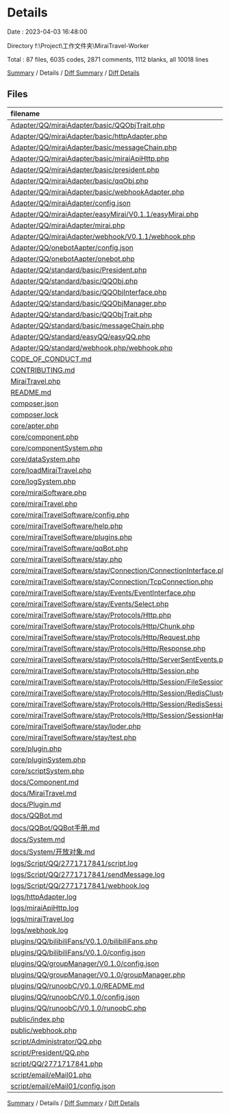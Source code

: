 # Details

Date : 2023-04-03 16:48:00

Directory f:\\Project\\工作文件夹\\MiraiTravel-Worker

Total : 87 files,  6035 codes, 2871 comments, 1112 blanks, all 10018 lines

[Summary](results.md) / Details / [Diff Summary](diff.md) / [Diff Details](diff-details.md)

## Files
| filename | language | code | comment | blank | total |
| :--- | :--- | ---: | ---: | ---: | ---: |
| [Adapter/QQ/miraiAdapter/basic/QQObjTrait.php](/Adapter/QQ/miraiAdapter/basic/QQObjTrait.php) | PHP | 392 | 146 | 41 | 579 |
| [Adapter/QQ/miraiAdapter/basic/httpAdapter.php](/Adapter/QQ/miraiAdapter/basic/httpAdapter.php) | PHP | 94 | 10 | 12 | 116 |
| [Adapter/QQ/miraiAdapter/basic/messageChain.php](/Adapter/QQ/miraiAdapter/basic/messageChain.php) | PHP | 135 | 56 | 23 | 214 |
| [Adapter/QQ/miraiAdapter/basic/miraiApiHttp.php](/Adapter/QQ/miraiAdapter/basic/miraiApiHttp.php) | PHP | 286 | 172 | 52 | 510 |
| [Adapter/QQ/miraiAdapter/basic/president.php](/Adapter/QQ/miraiAdapter/basic/president.php) | PHP | 19 | 8 | 6 | 33 |
| [Adapter/QQ/miraiAdapter/basic/qqObj.php](/Adapter/QQ/miraiAdapter/basic/qqObj.php) | PHP | 8 | 3 | 3 | 14 |
| [Adapter/QQ/miraiAdapter/basic/webhookAdapter.php](/Adapter/QQ/miraiAdapter/basic/webhookAdapter.php) | PHP | 32 | 17 | 9 | 58 |
| [Adapter/QQ/miraiAdapter/config.json](/Adapter/QQ/miraiAdapter/config.json) | JSON | 6 | 0 | 0 | 6 |
| [Adapter/QQ/miraiAdapter/easyMirai/V0.1.1/easyMirai.php](/Adapter/QQ/miraiAdapter/easyMirai/V0.1.1/easyMirai.php) | PHP | 34 | 11 | 5 | 50 |
| [Adapter/QQ/miraiAdapter/mirai.php](/Adapter/QQ/miraiAdapter/mirai.php) | PHP | 1 | 0 | 5 | 6 |
| [Adapter/QQ/miraiAdapter/webhook/V0.1.1/webhook.php](/Adapter/QQ/miraiAdapter/webhook/V0.1.1/webhook.php) | PHP | 48 | 19 | 6 | 73 |
| [Adapter/QQ/onebotAapter/config.json](/Adapter/QQ/onebotAapter/config.json) | JSON | 0 | 0 | 1 | 1 |
| [Adapter/QQ/onebotAapter/onebot.php](/Adapter/QQ/onebotAapter/onebot.php) | PHP | 0 | 0 | 1 | 1 |
| [Adapter/QQ/standard/basic/President.php](/Adapter/QQ/standard/basic/President.php) | PHP | 22 | 19 | 10 | 51 |
| [Adapter/QQ/standard/basic/QQObj.php](/Adapter/QQ/standard/basic/QQObj.php) | PHP | 6 | 0 | 3 | 9 |
| [Adapter/QQ/standard/basic/QQObjInterface.php](/Adapter/QQ/standard/basic/QQObjInterface.php) | PHP | 47 | 193 | 39 | 279 |
| [Adapter/QQ/standard/basic/QQObjManager.php](/Adapter/QQ/standard/basic/QQObjManager.php) | PHP | 54 | 14 | 9 | 77 |
| [Adapter/QQ/standard/basic/QQObjTrait.php](/Adapter/QQ/standard/basic/QQObjTrait.php) | PHP | 70 | 174 | 41 | 285 |
| [Adapter/QQ/standard/basic/messageChain.php](/Adapter/QQ/standard/basic/messageChain.php) | PHP | 21 | 56 | 16 | 93 |
| [Adapter/QQ/standard/easyQQ/easyQQ.php](/Adapter/QQ/standard/easyQQ/easyQQ.php) | PHP | 42 | 11 | 8 | 61 |
| [Adapter/QQ/standard/webhook.php/webhook.php](/Adapter/QQ/standard/webhook.php/webhook.php) | PHP | 35 | 11 | 8 | 54 |
| [CODE_OF_CONDUCT.md](/CODE_OF_CONDUCT.md) | Markdown | 93 | 0 | 36 | 129 |
| [CONTRIBUTING.md](/CONTRIBUTING.md) | Markdown | 3 | 0 | 3 | 6 |
| [MiraiTravel.php](/MiraiTravel.php) | PHP | 5 | 4 | 6 | 15 |
| [README.md](/README.md) | Markdown | 55 | 0 | 13 | 68 |
| [composer.json](/composer.json) | JSON | 6 | 0 | 1 | 7 |
| [composer.lock](/composer.lock) | JSON | 136 | 0 | 1 | 137 |
| [core/apter.php](/core/apter.php) | PHP | 1 | 0 | 6 | 7 |
| [core/component.php](/core/component.php) | PHP | 40 | 22 | 14 | 76 |
| [core/componentSystem.php](/core/componentSystem.php) | PHP | 40 | 9 | 11 | 60 |
| [core/dataSystem.php](/core/dataSystem.php) | PHP | 112 | 25 | 12 | 149 |
| [core/loadMiraiTravel.php](/core/loadMiraiTravel.php) | PHP | 11 | 3 | 4 | 18 |
| [core/logSystem.php](/core/logSystem.php) | PHP | 167 | 25 | 21 | 213 |
| [core/miraiSoftware.php](/core/miraiSoftware.php) | PHP | 9 | 0 | 2 | 11 |
| [core/miraiTravel.php](/core/miraiTravel.php) | PHP | 200 | 18 | 21 | 239 |
| [core/miraiTravelSoftware/config.php](/core/miraiTravelSoftware/config.php) | PHP | 121 | 3 | 11 | 135 |
| [core/miraiTravelSoftware/help.php](/core/miraiTravelSoftware/help.php) | PHP | 22 | 3 | 7 | 32 |
| [core/miraiTravelSoftware/plugins.php](/core/miraiTravelSoftware/plugins.php) | PHP | 55 | 3 | 8 | 66 |
| [core/miraiTravelSoftware/qqBot.php](/core/miraiTravelSoftware/qqBot.php) | PHP | 97 | 3 | 9 | 109 |
| [core/miraiTravelSoftware/stay.php](/core/miraiTravelSoftware/stay.php) | PHP | 129 | 10 | 27 | 166 |
| [core/miraiTravelSoftware/stay/Connection/ConnectionInterface.php](/core/miraiTravelSoftware/stay/Connection/ConnectionInterface.php) | PHP | 25 | 87 | 15 | 127 |
| [core/miraiTravelSoftware/stay/Connection/TcpConnection.php](/core/miraiTravelSoftware/stay/Connection/TcpConnection.php) | PHP | 449 | 410 | 84 | 943 |
| [core/miraiTravelSoftware/stay/Events/EventInterface.php](/core/miraiTravelSoftware/stay/Events/EventInterface.php) | PHP | 17 | 78 | 13 | 108 |
| [core/miraiTravelSoftware/stay/Events/Select.php](/core/miraiTravelSoftware/stay/Events/Select.php) | PHP | 216 | 108 | 33 | 357 |
| [core/miraiTravelSoftware/stay/Protocols/Http.php](/core/miraiTravelSoftware/stay/Protocols/Http.php) | PHP | 210 | 89 | 25 | 324 |
| [core/miraiTravelSoftware/stay/Protocols/Http/Chunk.php](/core/miraiTravelSoftware/stay/Protocols/Http/Chunk.php) | PHP | 14 | 30 | 4 | 48 |
| [core/miraiTravelSoftware/stay/Protocols/Http/Request.php](/core/miraiTravelSoftware/stay/Protocols/Http/Request.php) | PHP | 406 | 228 | 46 | 680 |
| [core/miraiTravelSoftware/stay/Protocols/Http/Response.php](/core/miraiTravelSoftware/stay/Protocols/Http/Response.php) | PHP | 244 | 176 | 39 | 459 |
| [core/miraiTravelSoftware/stay/Protocols/Http/ServerSentEvents.php](/core/miraiTravelSoftware/stay/Protocols/Http/ServerSentEvents.php) | PHP | 31 | 30 | 3 | 64 |
| [core/miraiTravelSoftware/stay/Protocols/Http/Session.php](/core/miraiTravelSoftware/stay/Protocols/Http/Session.php) | PHP | 180 | 216 | 46 | 442 |
| [core/miraiTravelSoftware/stay/Protocols/Http/Session/FileSessionHandler.php](/core/miraiTravelSoftware/stay/Protocols/Http/Session/FileSessionHandler.php) | PHP | 92 | 76 | 15 | 183 |
| [core/miraiTravelSoftware/stay/Protocols/Http/Session/RedisClusterSessionHandler.php](/core/miraiTravelSoftware/stay/Protocols/Http/Session/RedisClusterSessionHandler.php) | PHP | 26 | 15 | 6 | 47 |
| [core/miraiTravelSoftware/stay/Protocols/Http/Session/RedisSessionHandler.php](/core/miraiTravelSoftware/stay/Protocols/Http/Session/RedisSessionHandler.php) | PHP | 80 | 55 | 20 | 155 |
| [core/miraiTravelSoftware/stay/Protocols/Http/Session/SessionHandlerInterface.php](/core/miraiTravelSoftware/stay/Protocols/Http/Session/SessionHandlerInterface.php) | PHP | 12 | 93 | 11 | 116 |
| [core/miraiTravelSoftware/stay/loder.php](/core/miraiTravelSoftware/stay/loder.php) | PHP | 51 | 0 | 7 | 58 |
| [core/miraiTravelSoftware/stay/test.php](/core/miraiTravelSoftware/stay/test.php) | PHP | 66 | 0 | 12 | 78 |
| [core/plugin.php](/core/plugin.php) | PHP | 23 | 12 | 10 | 45 |
| [core/pluginSystem.php](/core/pluginSystem.php) | PHP | 87 | 35 | 25 | 147 |
| [core/scriptSystem.php](/core/scriptSystem.php) | PHP | 44 | 13 | 9 | 66 |
| [docs/Component.md](/docs/Component.md) | Markdown | 6 | 0 | 8 | 14 |
| [docs/MiraiTravel.md](/docs/MiraiTravel.md) | Markdown | 29 | 0 | 10 | 39 |
| [docs/Plugin.md](/docs/Plugin.md) | Markdown | 28 | 0 | 7 | 35 |
| [docs/QQBot.md](/docs/QQBot.md) | Markdown | 55 | 0 | 15 | 70 |
| [docs/QQBot/QQBot手册.md](/docs/QQBot/QQBot%E6%89%8B%E5%86%8C.md) | Markdown | 47 | 0 | 15 | 62 |
| [docs/System.md](/docs/System.md) | Markdown | 8 | 0 | 4 | 12 |
| [docs/System/开放对象.md](/docs/System/%E5%BC%80%E6%94%BE%E5%AF%B9%E8%B1%A1.md) | Markdown | 3 | 0 | 5 | 8 |
| [logs/Script/QQ/2771717841/script.log](/logs/Script/QQ/2771717841/script.log) | Log | 102 | 0 | 0 | 102 |
| [logs/Script/QQ/2771717841/sendMessage.log](/logs/Script/QQ/2771717841/sendMessage.log) | Log | 31 | 0 | 26 | 57 |
| [logs/Script/QQ/2771717841/webhook.log](/logs/Script/QQ/2771717841/webhook.log) | Log | 124 | 0 | 0 | 124 |
| [logs/httpAdapter.log](/logs/httpAdapter.log) | Log | 90 | 0 | 0 | 90 |
| [logs/miraiApiHttp.log](/logs/miraiApiHttp.log) | Log | 60 | 0 | 0 | 60 |
| [logs/miraiTravel.log](/logs/miraiTravel.log) | Log | 2 | 0 | 0 | 2 |
| [logs/webhook.log](/logs/webhook.log) | Log | 56 | 0 | 1 | 57 |
| [plugins/QQ/bilibiliFans/V0.1.0/bilibiliFans.php](/plugins/QQ/bilibiliFans/V0.1.0/bilibiliFans.php) | PHP | 58 | 0 | 12 | 70 |
| [plugins/QQ/bilibiliFans/V0.1.0/config.json](/plugins/QQ/bilibiliFans/V0.1.0/config.json) | JSON | 8 | 0 | 0 | 8 |
| [plugins/QQ/groupManager/V0.1.0/config.json](/plugins/QQ/groupManager/V0.1.0/config.json) | JSON | 10 | 0 | 0 | 10 |
| [plugins/QQ/groupManager/V0.1.0/groupManager.php](/plugins/QQ/groupManager/V0.1.0/groupManager.php) | PHP | 100 | 3 | 15 | 118 |
| [plugins/QQ/runoobC/V0.1.0/README.md](/plugins/QQ/runoobC/V0.1.0/README.md) | Markdown | 5 | 0 | 4 | 9 |
| [plugins/QQ/runoobC/V0.1.0/config.json](/plugins/QQ/runoobC/V0.1.0/config.json) | JSON | 10 | 0 | 0 | 10 |
| [plugins/QQ/runoobC/V0.1.0/runoobC.php](/plugins/QQ/runoobC/V0.1.0/runoobC.php) | PHP | 125 | 0 | 14 | 139 |
| [public/index.php](/public/index.php) | PHP | 35 | 4 | 6 | 45 |
| [public/webhook.php](/public/webhook.php) | PHP | 65 | 6 | 14 | 85 |
| [script/Administrator/QQ.php](/script/Administrator/QQ.php) | PHP | 0 | 0 | 1 | 1 |
| [script/President/QQ.php](/script/President/QQ.php) | PHP | 13 | 10 | 6 | 29 |
| [script/QQ/2771717841.php](/script/QQ/2771717841.php) | PHP | 38 | 49 | 13 | 100 |
| [script/email/eMail01.php](/script/email/eMail01.php) | PHP | 0 | 0 | 1 | 1 |
| [script/email/eMail01/config.json](/script/email/eMail01/config.json) | JSON | 0 | 0 | 1 | 1 |

[Summary](results.md) / Details / [Diff Summary](diff.md) / [Diff Details](diff-details.md)